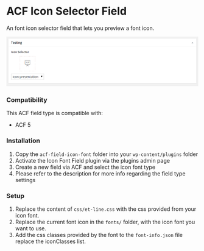 # ACF Icon Selector Field

An font icon selector field that lets you preview a font icon.

![Preview](icon-selector.png)

### Compatibility

This ACF field type is compatible with:
* ACF 5

### Installation

1. Copy the `acf-field-icon-font` folder into your `wp-content/plugins` folder
2. Activate the Icon Font Field plugin via the plugins admin page
3. Create a new field via ACF and select the icon font type
4. Please refer to the description for more info regarding the field type settings

### Setup

1. Replace the content of `css/et-line.css` with the css provided from your icon font.
3. Replace the current font icon in the `fonts/` folder, with the icon font you want to use.
2. Add the css classes provided by the font to the `font-info.json` file replace the iconClasses list.
